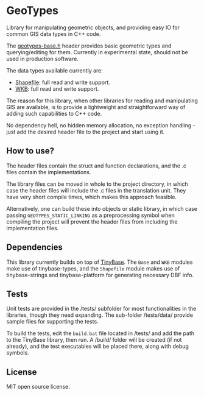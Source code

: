 # GeoTypes

Library for manipulating geometric objects, and providing easy IO for common GIS data types in C++ code.

The [geotypes-base.h](src/geotypes-base.h) header provides basic geometric types and querying/editing for them. Currently in experimental state, should not be used in production software.

The data types available currently are:

* [Shapefile](src/geotypes-shp.h): full read and write support.
* [WKB](src/geotypes-wkb.h): full read and write support.

The reason for this library, when other libraries for reading and manipulating GIS are available, is to provide a lightweight and straightforward way of adding such capabilities to C++ code.

No dependency hell, no hidden memory allocation, no exception handling - just add the desired header file to the project and start using it.

## How to use?

The header files contain the struct and function declarations, and the .c files contain the implementations.

The library files can be moved in whole to the project directory, in which case the header files will include the .c files in the translation unit. They have very short compile times, which makes this approach feasible.

Alternatively, one can build these into objects or static library, in which case passing `GEOTYPES_STATIC_LINKING` as a preprocessing symbol when compiling the project will prevent the header files from including the implementation files.

## Dependencies

This library currently builds on top of [TinyBase](https://github.com/robertofig85/TinyBase). The `Base` and `WKB` modules make use of tinybase-types, and the `Shapefile` module makes use of tinybase-strings and tinybase-platform for generating necessary DBF info.

## Tests

Unit tests are provided in the /tests/ subfolder for most functionalities in the libraries, though they need expanding. The sub-folder /tests/data/ provide sample files for supporting the tests.

To build the tests, edit the `build.bat` file located in /tests/ and add the path to the TinyBase library, then run. A /build/ folder will be created (if not already), and the test executables will be placed there, along with debug symbols.

## License

MIT open source license.